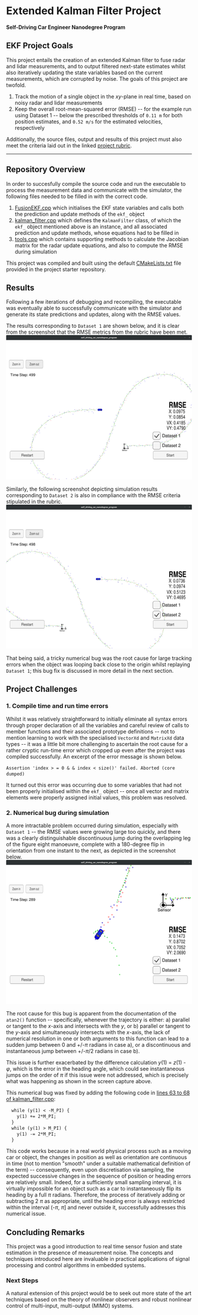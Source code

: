 # Extended Kalman Filter Project
**Self-Driving Car Engineer Nanodegree Program**

## EKF Project Goals 

This project entails the creation of an extended Kalman filter to fuse radar and lidar measurements, and to output filtered next-state estimates whilst also iteratively updating the state variables based on the current measurements, which are corrupted by noise. The goals of this project are twofold.

1. Track the motion of a single object in the _xy_-plane in real time, based on noisy radar and lidar measurements
2. Keep the overall root-mean-squared error (RMSE) -- for the example run using Dataset 1 -- below the prescribed thresholds of `0.11 m` for both position estimates, and `0.52 m/s` for the estimated velocities, respectively

Additionally, the source files, output and results of this project must also meet the criteria laid out in the linked [project rubric](https://review.udacity.com/#!/rubrics/748/view).

[//]: # (Image References)

[data1]: ./output/sim_output_datatset_1.png "Output from Dataset1"
[data2]: ./output/sim_output_datatset_2.png "Output from Dataset2"
[bug]: ./output/bug_heading.png "Bug due to unrestricted heading angle tracking error"

---

## Repository Overview

In order to succesfully compile the source code and run the executable to process the measurement data and communicate with the simulator, the following files needed to be filled in with the correct code.
1. [FusionEKF.cpp](./src/FusionEKF.cpp) which initialises the EKF state variables and calls both the prediction and update methods of the `ekf_` object
2. [kalman_filter.cpp](./src/kalman_filter.cpp) which defines the `KalmanFilter` class, of which the `ekf_` object mentioned above is an instance, and all associated prediction and update methods, whose equations had to be filled in
3. [tools.cpp](./src/tools.cpp) which contains supporting methods to calculate the Jacobian matrix for the radar update equations, and also to compute the RMSE during simulation

This project was compiled and built using the default [CMakeLists.txt](https://github.com/udacity/CarND-Extended-Kalman-Filter-Project/blob/master/CMakeLists.txt) file provided in the project starter repository.

## Results

Following a few iterations of debugging and recompiling, the executable was eventually able to successfully communicate with the simulator and generate its state predictions and updates, along with the RMSE values.

The results corresponding to `Dataset 1` are shown below, and it is clear from the screenshot that the RMSE metrics from the rubric have been met.
![alt text][data1]

Similarly, the following screenshot depicting simulation results corresponding to `Dataset 2` is also in compliance with the RMSE criteria stipulated in the rubric.
![alt text][data2]

That being said, a tricky numerical bug was the root cause for large tracking errors when the object was looping back close to the origin whilst replaying `Dataset 1`; this bug fix is discussed in more detail in the next section.

## Project Challenges

### 1. Compile time and run time errors

Whilst it was relatively straightforward to initially eliminate all syntax errors through proper declaration of all the variables and careful review of calls to member functions and their associated prototype definitions -- not to mention learning to work with the specialised `VectorXd` and `MatrixXd` data types -- it was a little bit more challenging to ascertain the root cause for a rather cryptic run-time error which cropped up even after the project was compiled successfully. An excerpt of the error message is shown below.
```
Assertion 'index > = 0 & & index < size()' failed. Aborted (core dumped)
```

It turned out this error was occurring due to some variables that had not been properly initialised within the `ekf_` object -- once all vector and matrix elements were properly assigned initial values, this problem was resolved.

### 2. Numerical bug during simulation

A more intractable problem occurred during simulation, especially with `Dataset 1` -- the RMSE values were growing large too quickly, and there was a clearly distinguishable discontinuous jump during the overlapping leg of the figure eight manoeuvre, complete with a 180-degree flip in orientation from one instant to the next, as depicted in the screenshot below.
![alt text][bug]

The root cause for this bug is apparent from the documentation of the `atan2()` function -- specifically, whenever the trajectory is either: a) parallel or tangent to the _x_-axis and intersects with the _y_, or b) parallel or tangent to the _y_-axis and simultaneously intersects with the _x_-axis, the lack of numerical resolution in one or both arguments to this function can lead to a sudden jump between 0 and +/-_&pi;_ radians in case a), or a discontinuous and instantaneous jump between +/-_&pi;_/2 radians in case b).

This issue is further exacerbated by the difference calculation _y_(1) = _z_(1) - _&phi;_, which is the error in the heading angle, which could see instantaneous jumps on the order of _&pi;_ if this issue were not addressed, which is precisely what was happening as shown in the screen capture above.

This numerical bug was fixed by adding the following code in [lines 63 to 68 of kalman_filter.cpp](https://github.com/shahid-n/extended-kalman-filter/blob/master/src/kalman_filter.cpp#L63):
```
  while (y(1) < -M_PI) {
    y(1) += 2*M_PI;
  }
  while (y(1) > M_PI) {
    y(1) -= 2*M_PI;
  }
```

This code works because in a real world physical process such as a moving car or object, the changes in position as well as orientation are continuous in time (not to mention "smooth" under a suitable mathematical definition of the term) -- consequently, even upon discretisation via sampling, the expected successive changes in the sequence of position or heading errors are relatively small. Indeed, for a sufficiently small sampling interval, it is virtually impossible for an object such as a car to instantaneously flip its heading by a full _&pi;_ radians. Therefore, the process of iteratively adding or subtracting 2 _&pi;_ as appropriate, until the heading error is always restricted within the interval (-_&pi;_, _&pi;_] and never outside it, successfully addresses this numerical issue.

## Concluding Remarks

This project was a good introduction to real time sensor fusion and state estimation in the presence of measurement noise. The concepts and techniques introduced here are invaluable in practical applications of signal processing and control algorithms in embedded systems.

### Next Steps

A natural extension of this project would be to seek out more state of the art techniques based on the theory of nonlinear observers and robust nonlinear control of multi-input, multi-output (MIMO) systems.
